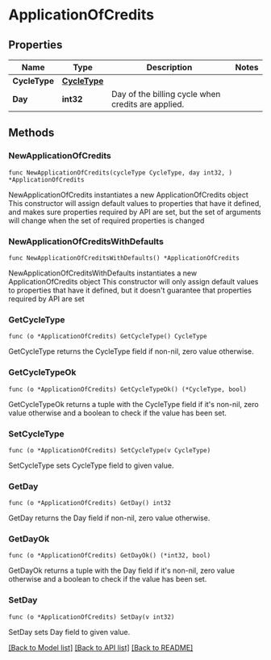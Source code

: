 # ApplicationOfCredits

## Properties

Name | Type | Description | Notes
------------ | ------------- | ------------- | -------------
**CycleType** | [**CycleType**](CycleType.md) |  | 
**Day** | **int32** | Day of the billing cycle when credits are applied. | 

## Methods

### NewApplicationOfCredits

`func NewApplicationOfCredits(cycleType CycleType, day int32, ) *ApplicationOfCredits`

NewApplicationOfCredits instantiates a new ApplicationOfCredits object
This constructor will assign default values to properties that have it defined,
and makes sure properties required by API are set, but the set of arguments
will change when the set of required properties is changed

### NewApplicationOfCreditsWithDefaults

`func NewApplicationOfCreditsWithDefaults() *ApplicationOfCredits`

NewApplicationOfCreditsWithDefaults instantiates a new ApplicationOfCredits object
This constructor will only assign default values to properties that have it defined,
but it doesn't guarantee that properties required by API are set

### GetCycleType

`func (o *ApplicationOfCredits) GetCycleType() CycleType`

GetCycleType returns the CycleType field if non-nil, zero value otherwise.

### GetCycleTypeOk

`func (o *ApplicationOfCredits) GetCycleTypeOk() (*CycleType, bool)`

GetCycleTypeOk returns a tuple with the CycleType field if it's non-nil, zero value otherwise
and a boolean to check if the value has been set.

### SetCycleType

`func (o *ApplicationOfCredits) SetCycleType(v CycleType)`

SetCycleType sets CycleType field to given value.


### GetDay

`func (o *ApplicationOfCredits) GetDay() int32`

GetDay returns the Day field if non-nil, zero value otherwise.

### GetDayOk

`func (o *ApplicationOfCredits) GetDayOk() (*int32, bool)`

GetDayOk returns a tuple with the Day field if it's non-nil, zero value otherwise
and a boolean to check if the value has been set.

### SetDay

`func (o *ApplicationOfCredits) SetDay(v int32)`

SetDay sets Day field to given value.



[[Back to Model list]](../README.md#documentation-for-models) [[Back to API list]](../README.md#documentation-for-api-endpoints) [[Back to README]](../README.md)


